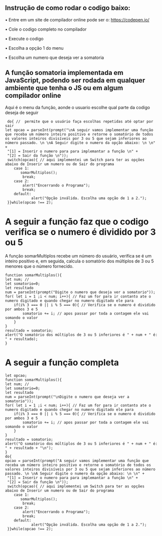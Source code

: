 ## Instrução de como rodar o codigo baixo:

•	Entre em um site de compilador online pode ser o: https://codepen.io/ 

•	Cole o codigo completo no compilador

•	Execute o codigo 

•	Escolha a opção 1 do menu 

•	Escolha um numero que deseja ver a somatoria 


## A função somatoria implementada em JavaScript, podendo ser rodada em qualquer ambiente que tenha o JS ou em algum compilador online
Aqui é o menu da função, aonde o usuario escolhe qual parte da codigo deseja de seguir 

     do{ //  permite que o usuário faça escolhas repetidas até optar por sair
    let opcao = parseInt(prompt("\nA seguir vamos implementar uma função que receba um número inteiro positivo e retorne o somatório de todos os valores inteiros divisíveis por 3 ou 5 que sejam inferiores ao número passado. \n \nA Seguir digite o numero da opção abaixo: \n \n" +
     "[1] = Inserir o numero para para implemantar a função \n" +
     "[2] = Sair da função \n"));
     switch(opcao){ // aqui implementei um Switch para ter as opções abaixo de Inserir um numero ou de Sair do programa 
        case 1:
           somarMultiplos();           
            break;
        case 2:
            alert("Encerrando o Programa");
            break;
        default:
                alert("Opção inválida. Escolha uma opção de 1 a 2.");
     }}while(opcao !== 2);

# A seguir a função  faz que o codigo verifica se o numero é dividido por 3 ou 5 

A função somarMultiplos recebe um número do usuário, verifica se é um inteiro positivo e, em seguida, calcula o somatório dos múltiplos de 3 ou 5 menores que o número fornecido.

  
    function somarMultiplos(){
    let num; //  
    let somatorio=0;
    let resultado 
    num = parseInt(prompt("Digite o numero que deseja ver a somatorio"));
    for( let i = 1 ;i < num; i++){ // Faz um for para ir contanto ate o numero digitado e quando chegar no numero digitado ele para 
        if(i% 3 === 0 || i % 5 === 0){ // Verifica se o numero é dividido por ambos 3 e 5 
            somatorio += i; // apos passar por toda a contagem ele vai somando o valor 
        }
    }
    resultado = somatorio;
    alert("O somatório dos múltiplos de 3 ou 5 inferiores é " + num + " é: " + resultado);
    }

# A seguir a função completa 
    let opcao;
    function somarMultiplos(){
    let num; //  
    let somatorio=0;
    let resultado 
    num = parseInt(prompt("\nDigite o numero que deseja ver a somatorio"));
    for( let i = 1 ;i < num; i++){ // Faz um for para ir contanto ate o numero digitado e quando chegar no numero digitado ele para 
        if(i% 3 === 0 || i % 5 === 0){ // Verifica se o numero é dividido por ambos 3 e 5 
            somatorio += i; // apos passar por toda a contagem ele vai somando o valor 
        }
    }
    resultado = somatorio;
    alert("O somatório dos múltiplos de 3 ou 5 inferiores é " + num + " é: " + resultado + "\n");
    }
    do{
    opcao = parseInt(prompt("A seguir vamos implementar uma função que receba um número inteiro positivo e retorne o somatório de todos os valores inteiros divisíveis por 3 ou 5 que sejam inferiores ao número passado. \n \nA Seguir digite o numero da opção abaixo: \n \n" +
     "[1] = Inserir o numero para para implemantar a função \n" +
     "[2] = Sair da função \n"));
     switch(opcao){ // aqui implementei um Switch para ter as opções abaixo de Inserir um numero ou de Sair do programa 
        case 1:
           somarMultiplos();           
            break;
        case 2:
            alert("Encerrando o Programa");
            break;
        default:
                alert("Opção inválida. Escolha uma opção de 1 a 2.");
     }}while(opcao !== 2);


  
  

